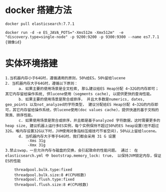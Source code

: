 # docker 搭建方法

    docker pull elasticsearch:7.7.1 
    
    docker run -d -e ES_JAVA_POTS="-Xms512m -Xmx512m"  -e "discovery.type=single-node" -p 9200:9200 -p 9300:9300 --name es7.7.1 {镜像id}
    
    
# 实体环境搭建

    1.当机器内存小于64G时，遵循通用的原则，50%给ES，50%留给lucene
    2. 当机器内存大于64G时，遵循以下原则： 
          a. 如果主要的使用场景是全文检索, 那么建议给ES Heap分配 4~32G的内存即可；其它内存留给操作系统, 供lucene使用（segments cache), 以提供更快的查询性能。
          b. 如果主要的使用场景是聚合或排序， 并且大多数是numerics, dates, geo_points 以及not_analyzed的字符类型， 建议分配给ES Heap分配 4~32G的内存即可，其它内存留给操作系统，供lucene使用(doc values cache)，提供快速的基于文档的聚类、排序性能。 
          c. 如果使用场景是聚合或排序，并且都是基于analyzed 字符数据，这时需要更多的 heap size, 建议机器上运行多ES实例，每个实例保持不超过50%的ES heap设置(但不超过32G，堆内存设置32G以下时，JVM使用对象指标压缩技巧节省空间)，50%以上留给lucene。
          d. 当机器内存大于等于64G时，我们都会采用 31 G 设置
              -Xms 31g
              -Xmx 31g
    3.禁止swap，一旦允许内存与磁盘的交换，会引起致命的性能问题。 通过： 在elasticsearch.yml 中 bootstrap.memory_lock: true， 以保持JVM锁定内存，保证ES的性能
    
        threadpool.bulk.type:fixed
        threadpool.bulk.size:8 #(CPU核数)
        threadpool.flush.type:fixed
        threadpool.flush.size:8 #(CPU核数)
        
    